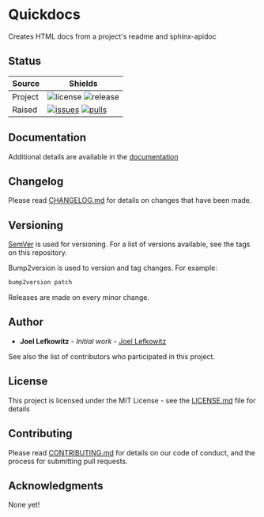 # Quickdocs

Creates HTML docs from a project's readme and sphinx-apidoc

## Status

| Source  | Shields                                                        |
| ------- | -------------------------------------------------------------- |
| Project | ![license][license] ![release][release]                        |
| Raised  | [![issues][issues]][issues_link] [![pulls][pulls]][pulls_link] |

## Documentation

Additional details are available in the [documentation][documentation]

## Changelog

Please read [CHANGELOG.md](CHANGELOG.md) for details on changes that have been made.

## Versioning

[SemVer][semver] is used for versioning. For a list of versions available, see the tags on this repository.

Bump2version is used to version and tag changes.
For example:

```bash
bump2version patch
```

Releases are made on every minor change.

## Author

-   **Joel Lefkowitz** - _Initial work_ - [Joel Lefkowitz][author]

See also the list of contributors who participated in this project.

## License

This project is licensed under the MIT License - see the [LICENSE.md](LICENSE.md) file for details

## Contributing

Please read [CONTRIBUTING.md](CONTRIBUTING.md) for details on our code of conduct, and the process for submitting pull requests.

## Acknowledgments

None yet!

<!-- Status table links -->

[license]: https://img.shields.io/github/license/joellefkowitz/quickdocs
[release]: https://img.shields.io/github/v/tag/joellefkowitz/quickdocs
[issues]: https://img.shields.io/github/issues/joellefkowitz/quickdocs "Issues"
[issues_link]: https://github.com/JoelLefkowitz/quickdocs/issues
[pulls]: https://img.shields.io/github/issues-pr/joellefkowitz/quickdocs "Pull requests"
[pulls_link]: https://github.com/JoelLefkowitz/quickdocs/pulls

<!-- Plugable links -->

[documentation]: https://quickdocs.readthedocs.io/en/latest/
[author]: https://github.com/JoelLefkowitz
[semver]: http://semver.org/

